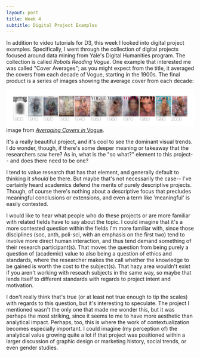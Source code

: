 ```yaml
---
layout: post
title: Week 4
subtitle: Digital Project Examples
---
```


In addition to video tutorials for D3, this week I looked into digital project examples. Specifically, I went through the collection of digital projects focused around data mining from Yale's Digital Humanities program. The collection is called *Robots Reading Vogue*. One example that interested me was called "Cover Averages"; as you might expect from the title, it averaged the covers from each decade of Vogue, starting in the 1900s. The final product is a series of images showing the average cover from each decade:

![](/img/week04_vogue_averages.png)image from [*Averaging Covers in* Vogue](http://dh.library.yale.edu/projects/vogue/coveraverages/).


It's a really beautiful project, and it's cool to see the dominant visual trends. I do wonder, though, if there's some deeper meaning or takeaway that the researchers saw here? As in, what is the "so what?" element to this project-- and does there need to be one? 

I tend to value research that has that element, and generally default to thinking it *should* be there. But maybe that's not necessarily the case-- I've certainly heard academics defend the merits of purely descriptive projects. Though, of course there's nothing about a descriptive focus that precludes meaningful conclusions or extensions, and even a term like 'meaningful' is easily contested.

I would like to hear what people who do these projects or are more familiar with related fields have to say about the topic. I could imagine that it's a more contested question within the fields I'm more familiar with, since those disciplines (soc, anth, poli-sci, with an emphasis on the first two) tend to involve more direct human interaction, and thus tend demand something of their research participant(s). That moves the question from being purely a question of (academic) value to also being a question of ethics and standards, where the researcher makes the call whether the knowledge to be gained is worth the cost to the subject(s). That hazy area wouldn't exist if you aren't working with reseach subjects in the same way, so maybe that lends itself to different standards with regards to project intent and motivation. 

I don't really think that's true (or at least not true enough to tip the scales) with regards to this question, but it's interesting to speculate. The project I mentioned wasn't the only one that made me wonder this, but it was perhaps the most striking, since it seems to me to have more aesthetic than analytical impact. Perhaps, too, this is where the work of contextualization becomes especially important. I could imagine (my perception of) the analytical value growing quite a lot if that project was positioned within a larger discussion of graphic design or marketing history, social trends, or even gender studies. 
